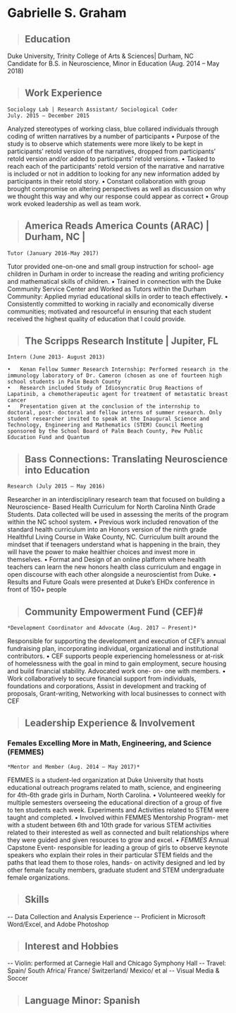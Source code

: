 # Gabrielle S. Graham

>## Education  

Duke University, Trinity College of Arts & Sciences| Durham, NC 	
Candidate for B.S. in Neuroscience, Minor in Education (Aug. 2014 – May 2018)

>## Work Experience  
```
Sociology Lab | Research Assistant/ Sociological Coder
July. 2015 – December 2015
```
Analyzed stereotypes of working class, blue collared individuals through coding of written narratives by a number of participants 
	•	Purpose of the study is to observe which statements were more likely to be kept in participants’ retold version of the narratives, dropped from participants’ retold version and/or added to participants’ retold versions. 
	•	Tasked to reach each of the participants’ retold version of the narrative and narrative is included or not in addition to looking for any new information added by participants in their retold story. 
	•	Constant collaboration with group brought compromise on altering perspectives as well as discussion on why we thought this way and why our response could appear as correct 
	•	Group work evoked leadership as well as team work.
	
>## America Reads America Counts (ARAC) | Durham,  NC | 
```
Tutor (January 2016-May 2017)
```
Tutor provided one-on-one and small group instruction for school- age children in Durham in order to increase the reading and writing proficiency and mathematical skills of children. 
	•	Trained in connection with the Duke Community Service Center and Worked as Tutors within the Durham Community: Applied myriad educational skills in order to teach effectively.
	•	Consistently committed to working in racially and economically diverse communities; motivated and resourceful in ensuring that each student received the highest quality of education that I could provide. 
	
>## The Scripps Research Institute | Jupiter, FL 
```
Intern (June 2013- August 2013)
```
	•	Kenan Fellow Summer Research Internship: Performed research in the immunology laboratory of Dr. Cameron (chosen as one of fourteen high school students in Palm Beach County  
	•	Research included Study of Idiosyncratic Drug Reactions of Lapatinib, a chemotherapeutic agent for treatment of metastatic breast cancer  
	•	Presentation given at the conclusion of the internship to doctoral, post- doctoral and fellow interns of summer research. Only student researcher invited to speak at the Inaugural Science and Technology, Engineering and Mathematics (STEM) Council Meeting sponsored by the School Board of Palm Beach County, Pew Public Education Fund and Quantum 

>## Bass Connections: Translating Neuroscience into Education 
```
Research (July 2015 – May 2016)
```
Researcher in an interdisciplinary research team that focused on building a Neuroscience- Based Health Curriculum for North Carolina Ninth Grade Students. Data collected will be used in assessing the merits of the program within the NC school system.
	•	Previous work included renovation of the standard health curriculum into an Honors version of the ninth grade Healthful Living Course in Wake County, NC. Curriculum built around the mindset that if teenagers understand what is happening in the brain, they will have the power to make healthier choices and invest more in themselves. 
	•	Format and Design of an online platform where health teachers can learn the new honors health class curriculum and engage in open discourse with each other alongside a neuroscientist from Duke. 
	•	Results and Future Goals were presented at Duke’s EHDx conference in front of 150+ people
	
>## Community Empowerment Fund (CEF)#
```
*Development Coordinator and Advocate (Aug. 2017 – Present)*
```
Responsible for supporting the development and execution of CEF’s annual fundraising plan, incorporating individual, organizational and institutional contributors.
	•	CEF supports people experiencing homelessness or at-risk of
	    homelessness with the goal in mind to gain employment,
	    secure housing and build financial stability. Advocated work
	    one- on- one with members. 
	•	Work collaboratively to secure financial support from
	    individuals, foundations and corporations, Assist in
	    development and tracking of proposals, Grant-writing,
	    Networking with local businesses to connect with CEF

>## Leadership Experience & Involvement
 
### Females Excelling More in Math, Engineering, and Science (FEMMES) # 

```
*Mentor and Member (Aug. 2014 – May 2017)*
```
FEMMES is a student-led organization at Duke University that hosts educational outreach programs related to math, science, and engineering for 4th-6th grade girls in Durham, North Carolina.
	•	Volunteered weekly for multiple semesters overseeing the educational direction of a group of five to ten students each week. Experiments and Activities related to STEM were taught and completed.
	•	Involved within FEMMES Mentorship Program- met with a student between 6th and 10th grade for various STEM activities related to their interested as well as connected and built relationships where they were guided and given resources to grow and excel. 
	•	*FEMMES* Annual Capstone Event- responsible for leading a group of girls to observe keynote speakers who explain their roles in their particular STEM fields and the paths that lead them to those roles, hands- on activity designed and led by other female faculty members, graduate student and STEM undergraduate female organizations. 

>## Skills

-- Data Collection and Analysis Experience
-- Proficient in Microsoft Word/Excel, and Adobe Photoshop
 
>## Interest and Hobbies
-- Violin: performed at Carnegie Hall and Chicago Symphony Hall
-- Travel: Spain/ South Africa/ France/ Switzerland/ Mexico/ et al
-- Visual Media & Soccer


>## Language Minor: Spanish

<!--stackedit_data:
eyJoaXN0b3J5IjpbMTYxMjA0Njc2MSw2MDc1NTA4MzcsLTE5Nz
g5MzI5MDUsLTE5Nzg5MzI5MDUsLTE5Nzg5MzI5MDUsLTg0MzU4
ODkwN119
-->